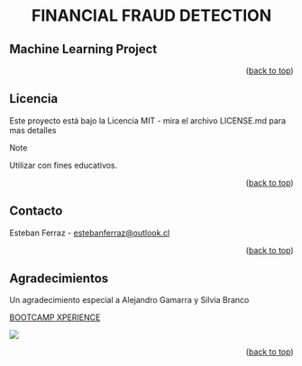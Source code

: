 <a name="readme-top"></a>

<h1 align="center"> FINANCIAL FRAUD DETECTION </h1>
<h2>Machine Learning Project</h2>

<p align="right">(<a href="#readme-top">back to top</a>)</p>

<h2>Licencia</h2>

Este proyecto está bajo la Licencia MIT - mira el archivo LICENSE.md para mas detalles

> [!NOTE]
> 
> Utilizar con fines educativos.

<p align="right">(<a href="#readme-top">back to top</a>)</p>

<h2>Contacto</h2>

Esteban Ferraz - estebanferraz@outlook.cl

<p align="right">(<a href="#readme-top">back to top</a>)</p>

<h2>Agradecimientos</h2>

Un agradecimiento especial a Alejandro Gamarra y Silvia Branco

[BOOTCAMP XPERIENCE](https://bootcampxperience.com/)

[![](https://img.shields.io/youtube/channel/subscribers/UCuerQOTskuNkddcT738357g?style=for-the-badge&logo=youtube&label=ElProfeAlejo)](https://www.youtube.com/@ElProfeAlejo)

<p align="right">(<a href="#readme-top">back to top</a>)</p>



